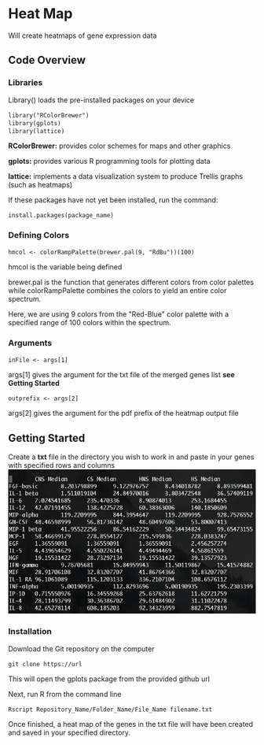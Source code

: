 # Heat Map

Will create heatmaps of gene expression data

## Code Overview

### Libraries
Library() loads the pre-installed packages on your device
```
library("RColorBrewer")
library(gplots)
library(lattice)
```
**RColorBrewer:** provides color schemes for maps and other graphics

**gplots:** provides various R programming tools for plotting data

**lattice:** implements a data visualization system to produce Trellis graphs (such as heatmaps)

If these packages have not yet been installed, run the command:
```
install.packages(package_name)
```
### Defining Colors
```
hmcol <- colorRampPalette(brewer.pal(9, "RdBu"))(100)
```
hmcol is the variable being defined

brewer.pal is the function that generates different colors from color palettes while colorRampPalette combines the colors to yield an entire color spectrum. 

Here, we are using 9 colors from the "Red-Blue" color palette with a specified range of 100 colors within the spectrum. 

### Arguments
```
inFile <- args[1]
```
args[1] gives the argument for the txt file of the merged genes list **see Getting Started**
```
outprefix <- args[2]
```
args[2] gives the argument for the pdf prefix of the heatmap output file  


### 

## Getting Started

Create a **txt** file in the directory you wish to work in and paste in your genes with specified rows and columns
![image](https://github.com/suhaschandra/Data-Visualization/blob/master/Screen%20Shot%202018-07-12%20at%203.58.52%20PM.png)

### Installation

Download the Git repository on the computer 

```
git clone https://url
```
This will open the gplots package from the provided github url


Next, run R from the command line

```
Rscript Repository_Name/Folder_Name/File_Name filename.txt
```

Once finished, a heat map of the genes in the txt file will have been created and saved in your specified directory.
